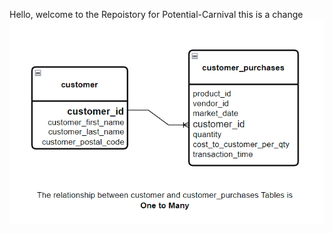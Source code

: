 Hello, welcome to the Repoistory for Potential-Carnival
this is a change
![image info](./images/homework_1.png)
